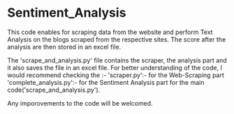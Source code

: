 # Sentiment_Analysis
This code enables for scraping data from the website and perform Text Analysis on the blogs scraped from the respective sites. The score after the analysis are then stored in an excel file.

The 'scrape_and_analysis.py' file contains the scraper, the analysis part and it also saves the file in an excel file.
For better understanding of the code, I would recommend checking the :-
  'scraper.py':- for the Web-Scraping part
  'complete_analysis.py':- for the Sentiment Analysis part
for the main code('scrape_and_analysis.py').


Any imporovements to the code will be welcomed.
